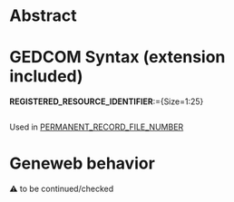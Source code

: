 ﻿# Abstract

# GEDCOM Syntax (extension included)

**REGISTERED_RESOURCE_IDENTIFIER**:={Size=1:25}
<pre>
</pre>
Used in <a href=Ged.PERMANENT_RECORD_FILE_NUMBER>PERMANENT_RECORD_FILE_NUMBER</a><br />

# Geneweb behavior


:warning: to be continued/checked

